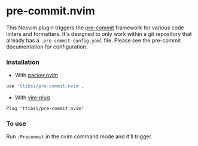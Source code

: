 # pre-commit.nvim
This Neovim plugin triggers the [pre-commit](https://pre-commit.com/) 
framework for various code linters and formatters. It's designed to only work
within a git repository that already has a `.pre-commit-config.yaml` file. 
Please see the pre-commit documentation for configuration.


### Installation

- With [packer.nvim](https://github.com/wbthomason/packer.nvim)

```lua
use 'ttibsi/pre-commit.nvim',
```

- With [vim-plug](https://github.com/junegunn/vim-plug)

```vim
Plug 'ttibsi/pre-commit.nvim'
```

### To use
Run `:Precommit` in the nvim command mode and it'll trigger. 
